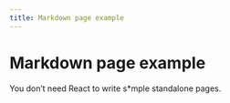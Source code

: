 ```yaml
---
title: Markdown page example
---
```


# Markdown page example

You don’t need React to write s\*mple standalone pages.
